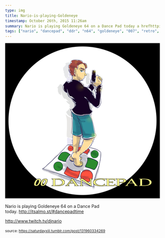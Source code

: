 ```yaml
---
type: img
title: Nario-is-playing-Goldeneye
timestamp: October 26th, 2015 11:26am
summary: Nario is playing Goldeneye 64 on a Dance Pad today a hrefhttpitsalmostdancepadtime targetblankhttpitsalmostdancepadtimeapp
tags: ["nario", "dancepad", "ddr", "n64", "goldeneye", "007", "retro", "game", "stream", "live", "twitch", "art"]
---
```

<img src="../media/131960334269.png"/>
                                                                                          <div class="caption"><p>Nario is playing Goldeneye 64 on a Dance Pad today. <a href="http://itsalmo.st/#dancepadtime" target="_blank">http://itsalmo.st/#dancepadtime</a></p><p><a href="http://www.twitch.tv/djnario" target="_blank">http://www.twitch.tv/djnario</a><br/></p> </div>
                                    
                
                
                
                
                                
<small>source: https://saturdayxiii.tumblr.com/post/131960334269</small>